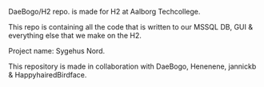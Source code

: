 DaeBogo/H2 repo. is made for H2 at Aalborg Techcollege. 

This repo is containing all the code that is written to our MSSQL DB, GUI & everything else that we make on the H2.

Project name: Sygehus Nord.

This repository is made in collaboration with DaeBogo, Henenene, jannickb & HappyhairedBirdface.

